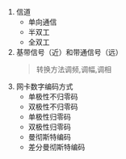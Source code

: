 1. 信道
   * 单向通信
   * 半双工
   * 全双工
2. 基带信号（近）和带通信号（远）
   > 转换方法调频,调幅,调相
3. 网卡数字编码方式
   * 单极性不归零码
   * 双极性不归零码
   * 单极性归零码
   * 双极性归零码
   * 曼彻斯特编码
   * 差分曼彻斯特编码